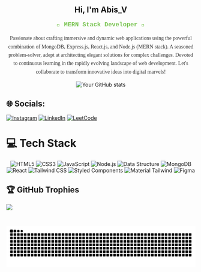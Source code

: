 <h2 align="center">Hi, I'm Abis_V</h2>
<h3 align="center" style="color: #78C350; font-family: 'Courier New', Courier, monospace; margin-top: 5px;">🚀 MERN Stack Developer 🌟</h3>

<p align="center" style="color: #333; font-family: 'Times New Roman', Times, serif; max-width: 600px; margin: auto; line-height: 1.6;">
 Passionate about crafting immersive and dynamic web applications using the powerful combination of MongoDB, Express.js, React.js, and Node.js (MERN stack). A seasoned problem-solver, adept at architecting elegant solutions for complex challenges. Devoted to continuous learning in the rapidly evolving landscape of web development. Let's collaborate to transform innovative ideas into digital marvels!
</p>


<p align="center">
  <img src="https://github-readme-stats.vercel.app/api?username=AbisAbz&show_icons=true&theme=radical" alt="Your GitHub stats" />
</p>

## 🌐 Socials:
<!-- Badges from https://github.com/Ileriayo/markdown-badges -->
[![Instagram](https://img.shields.io/badge/Instagram-%23E4405F.svg?logo=Instagram&logoColor=white)](https://instagram.com/abis_abz ) [![LinkedIn](https://img.shields.io/badge/LinkedIn-%230077B5.svg?logo=linkedin&logoColor=white)](https://linkedin.com/in/abis-v) [![LeetCode](https://img.shields.io/badge/LeetCode-%23FFA116.svg?logo=leetcode&logoColor=white)](https://leetcode.com/abisabz/)


# 💻 Tech Stack
<!-- Badges from https://github.com/Ileriayo/markdown-badges -->
<div align="center">
  <p>
    <img src="https://img.shields.io/badge/html5-%23E34F26.svg?style=for-the-badge&logo=html5&logoColor=white" alt="HTML5" />
    <img src="https://img.shields.io/badge/css3-%231572B6.svg?style=for-the-badge&logo=css3&logoColor=white" alt="CSS3" />
    <img src="https://img.shields.io/badge/javascript-%23323330.svg?style=for-the-badge&logo=javascript&logoColor=%23F7DF1E" alt="JavaScript" />
    <img src="https://img.shields.io/badge/-Node.js-%2343853D?style=for-the-badge&logo=node.js&logoColor=white" alt="Node.js" />
    <img src="https://img.shields.io/badge/Data--Structure-%23007396?style=for-the-badge" alt="Data Structure" />
    <img src="https://img.shields.io/badge/-MongoDB-%2347A248?style=for-the-badge&logo=mongodb&logoColor=white" alt="MongoDB" /><br/>
    <img src="https://img.shields.io/badge/react-%2320232a.svg?style=for-the-badge&logo=react&logoColor=%2361DAFB" alt="React" />
    <img src="https://img.shields.io/badge/tailwindcss-%2338B2AC.svg?style=for-the-badge&logo=tailwind-css&logoColor=white" alt="Tailwind CSS" />
    <img src="https://img.shields.io/badge/styled--components-DB7093?style=for-the-badge&logo=styled-components&logoColor=white" alt="Styled Components" />
    <img src="https://img.shields.io/badge/-Material%20Tailwind-%231a202c?style=for-the-badge" alt="Material Tailwind" />
    <img src="https://img.shields.io/badge/figma-%23F24E1E.svg?style=for-the-badge&logo=figma&logoColor=white" alt="Figma" />
  </p>
</div>

## 🏆 GitHub Trophies
![](https://github-profile-trophy.vercel.app/?username=AbisAbz&theme=onedark&no-frame=false&no-bg=true&margin-w=4)










  






# ![Snake animation](/github-grid-snake.svg)
